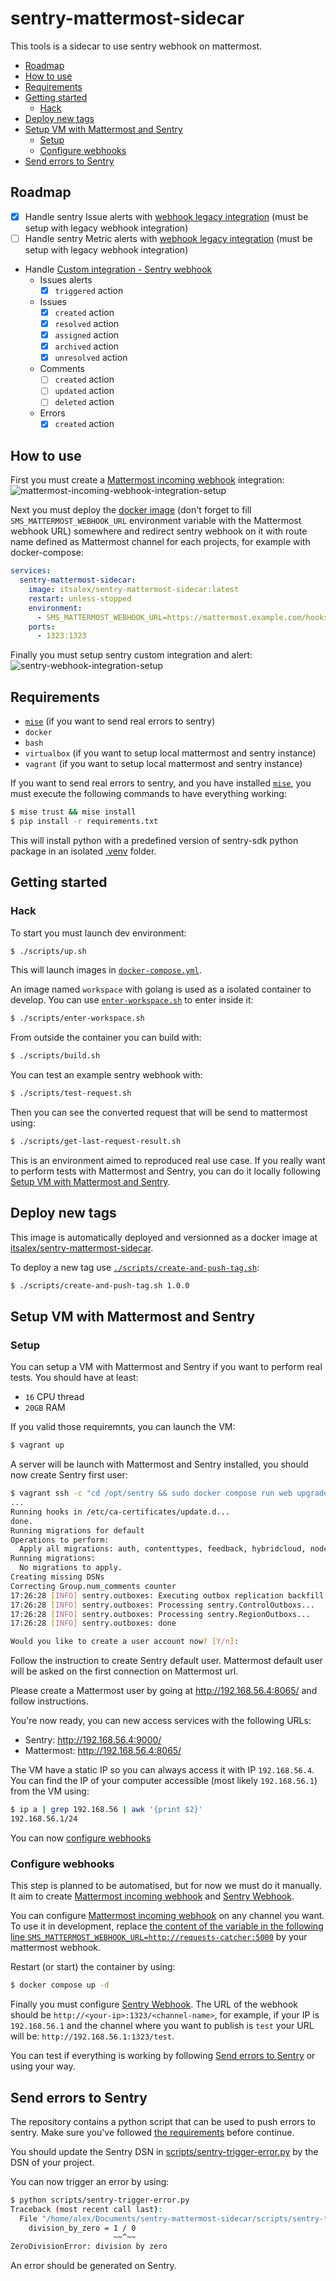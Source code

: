 <!-- omit in toc -->
# sentry-mattermost-sidecar

This tools is a sidecar to use sentry webhook on mattermost.

- [Roadmap](#roadmap)
- [How to use](#how-to-use)
- [Requirements](#requirements)
- [Getting started](#getting-started)
  - [Hack](#hack)
- [Deploy new tags](#deploy-new-tags)
- [Setup VM with Mattermost and Sentry](#setup-vm-with-mattermost-and-sentry)
  - [Setup](#setup)
  - [Configure webhooks](#configure-webhooks)
- [Send errors to Sentry](#send-errors-to-sentry)

## Roadmap

- [x] Handle sentry Issue alerts with [webhook legacy integration](https://github.com/getsentry/sentry-webhooks)
  (must be setup with legacy webhook integration)
- [ ] Handle sentry Metric alerts with [webhook legacy integration](https://github.com/getsentry/sentry-webhooks)
  (must be setup with legacy webhook integration)
- Handle [Custom integration - Sentry webhook](https://docs.sentry.io/organization/integrations/integration-platform/webhooks/)
  - Issues alerts
    - [x] `triggered` action
  - Issues
    - [x] `created` action
    - [x] `resolved` action
    - [x] `assigned` action
    - [x] `archived` action
    - [x] `unresolved` action
  - Comments
    - [ ] `created` action
    - [ ] `updated` action
    - [ ] `deleted` action
  - Errors 
    - [x] `created` action

## How to use

First you must create a [Mattermost incoming webhook](https://developers.mattermost.com/integrate/webhooks/incoming/)
integration:  
![mattermost-incoming-webhook-integration-setup](docs/assets/mattermost-incoming-webhook-integration-setup.png)

Next you must deploy the [docker image](https://hub.docker.com/r/itsalex/sentry-mattermost-sidecar)
(don't forget to fill `SMS_MATTERMOST_WEBHOOK_URL` environment variable with the
Mattermost webhook URL) somewhere and redirect sentry webhook on it with route
name defined as Mattermost channel for each projects, for example with
docker-compose:

```yaml
services:
  sentry-mattermost-sidecar:
    image: itsalex/sentry-mattermost-sidecar:latest
    restart: unless-stopped
    environment:
      - SMS_MATTERMOST_WEBHOOK_URL=https://mattermost.example.com/hooks/abckus71ojr9idqarirt4mr8wa
    ports:
      - 1323:1323
```

Finally you must setup sentry custom integration and alert:  
![sentry-webhook-integration-setup](docs/assets/sentry-integration-and-alert-creation.gif)

## Requirements

- [`mise`](https://mise.jdx.dev/) (if you want to send real errors to sentry)
- `docker`
- `bash`
- `virtualbox` (if you want to setup local mattermost and sentry instance)
- `vagrant` (if you want to setup local mattermost and sentry instance)

If you want to send real errors to sentry, and you have installed
[`mise`](https://mise.jdx.dev/), you must execute the following commands to
have everything working:

```sh
$ mise trust && mise install
$ pip install -r requirements.txt
```

This will install python with a predefined version of sentry-sdk python package
in an isolated [.venv](https://docs.python.org/3/library/venv.html) folder.

## Getting started

### Hack

To start you must launch dev environment:

```sh
$ ./scripts/up.sh
```

This will launch images in [`docker-compose.yml`](./docker-compose.yml).

An image named `workspace` with golang is used as a isolated container to
develop. You can use [`enter-workspace.sh`](./scripts/enter-workspace.sh)
to enter inside it:

```sh
$ ./scripts/enter-workspace.sh
```

From outside the container you can build with:

```sh
$ ./scripts/build.sh
```

You can test an example sentry webhook with:

```sh
$ ./scripts/test-request.sh
```

Then you can see the converted request that will be send to mattermost using:

```sh
$ ./scripts/get-last-request-result.sh
```

This is an environment aimed to reproduced real use case. If you really want to
perform tests with Mattermost and Sentry, you can do it locally following
[Setup VM with Mattermost and Sentry](#setup-vm-with-mattermost-and-sentry).

## Deploy new tags

This image is automatically deployed and versionned as a docker image at [itsalex/sentry-mattermost-sidecar](https://hub.docker.com/r/itsalex/sentry-mattermost-sidecar).

To deploy a new tag use [`./scripts/create-and-push-tag.sh`](scripts/create-and-push-tag.sh):

```sh
$ ./scripts/create-and-push-tag.sh 1.0.0
```

## Setup VM with Mattermost and Sentry

### Setup

You can setup a VM with Mattermost and Sentry if you want to perform real tests.
You should have at least:

- `16` CPU thread
- `20GB` RAM

If you valid those requiremnts, you can launch the VM:

```sh
$ vagrant up
```

A server will be launch with Mattermost and Sentry installed, you should now
create Sentry first user:

```sh
$ vagrant ssh -c "cd /opt/sentry && sudo docker compose run web upgrade"
...
Running hooks in /etc/ca-certificates/update.d...
done.
Running migrations for default
Operations to perform:
  Apply all migrations: auth, contenttypes, feedback, hybridcloud, nodestore, replays, sentry, sessions, sites, social_auth
Running migrations:
  No migrations to apply.
Creating missing DSNs
Correcting Group.num_comments counter
17:26:28 [INFO] sentry.outboxes: Executing outbox replication backfill
17:26:28 [INFO] sentry.outboxes: Processing sentry.ControlOutboxs...
17:26:28 [INFO] sentry.outboxes: Processing sentry.RegionOutboxs...
17:26:28 [INFO] sentry.outboxes: done

Would you like to create a user account now? [Y/n]:

```

Follow the instruction to create Sentry default user. Mattermost default user
will be asked on the first connection on Mattermost url.

Please create a Mattermost user by going at http://192.168.56.4:8065/ and follow
instructions.

You're now ready, you can new access services with the following URLs:

- Sentry: http://192.168.56.4:9000/
- Mattermost: http://192.168.56.4:8065/

The VM have a static IP so you can always access it with IP `192.168.56.4`.
You can find the IP of your computer accessible (most likely `192.168.56.1`)
from the VM using:

```sh
$ ip a | grep 192.168.56 | awk '{print $2}'
192.168.56.1/24
```

You can now [configure webhooks](#configure-webhooks)

### Configure webhooks

This step is planned to be automatised, but for now we must do it manually. It
aim to create [Mattermost incoming webhook](https://developers.mattermost.com/integrate/webhooks/incoming/)
and [Sentry Webhook](https://docs.sentry.io/organization/integrations/integration-platform/webhooks/).

You can configure
[Mattermost incoming webhook](https://developers.mattermost.com/integrate/webhooks/incoming/)
on any channel you want. To use it in development, replace
[the content of the variable in the following line `SMS_MATTERMOST_WEBHOOK_URL=http://requests-catcher:5000`](/docker-compose.yml#L20)
by your mattermost webhook.

Restart (or start) the container by using:

```sh
$ docker compose up -d
```

Finally you must configure [Sentry Webhook](https://docs.sentry.io/organization/integrations/integration-platform/webhooks/).
The URL of the webhook should be `http://<your-ip>:1323/<channel-name>`, for
example, if your IP is `192.168.56.1` and the channel where you want to
publish is `test` your URL will be: `http://192.168.56.1:1323/test`.

You can test if everything is working by following
[Send errors to Sentry](#send-errors-to-sentry) or using your way.

## Send errors to Sentry

The repository contains a python script that can be used to push errors to sentry.
Make sure you've followed [the requirements](#requirement) before continue.

You should update the Sentry DSN in
[scripts/sentry-trigger-error.py](/scripts/sentry-trigger-error.py#L4) by
the DSN of your project.

You can now trigger an error by using:

```sh
$ python scripts/sentry-trigger-error.py
Traceback (most recent call last):
  File "/home/alex/Documents/sentry-mattermost-sidecar/scripts/sentry-trigger-error.py", line 10, in <module>
    division_by_zero = 1 / 0
                       ~~^~~
ZeroDivisionError: division by zero
```

An error should be generated on Sentry.
